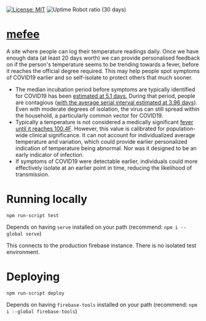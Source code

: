 [![License: MIT](https://img.shields.io/badge/License-MIT-yellow.svg)](https://opensource.org/licenses/MIT)
![Uptime Robot ratio (30 days)](https://img.shields.io/uptimerobot/ratio/m784644296-117aff91bf68fe2afd2d4d12)

# [mefee](https://mefee.org)

A site where people can log their temperature readings daily. Once we have enough data (at least 20 days worth) we can provide personalised feedback on if the person's temperature seems to be trending towards a fever, before it reaches the official degree required. This may help people spot symptoms of COVID19 earlier and so self-isolate to protect others that much sooner.

 - The median incubation period before symptoms are typically identified for COVID19 has been [estimated at 5.1 days.](https://annals.org/aim/fullarticle/2762808/incubation-period-coronavirus-disease-2019-covid-19-from-publicly-reported) During that period, people are contagious ([with the average serial interval estimated at 3.96 days](https://www.medrxiv.org/content/medrxiv/early/2020/03/06/2020.02.19.20025452.full.pdf)). Even with moderate degrees of isolation, the virus can still spread within the household, a particularly common vector for COVID19.
 - Typically a temperature is not considered a medically significant [fever until it reaches 100.4F](https://www.cdc.gov/quarantine/air/reporting-deaths-illness/definitions-symptoms-reportable-illnesses.html). However, this value is calibrated for population-wide clinical significance. It can not account for individualized average temperature and variation, which could provide earlier personalized indication of temperature being abnormal. Nor was it designed to be an early indicator of infection.
 - If symptoms of COVID19 were detectable earlier, individuals could more effectively isolate at an earlier point in time, reducing the likelihood of transmission.

# Running locally
```
npm run-script test
```

Depends on having `serve` installed on your path (recommend: `npm i --global serve`)

This connects to the production firebase instance. There is no isolated test environment.

# Deploying
```
npm run-script deploy
```

Depends on having `firebase-tools` installed on your path (recommend: `npm i --global firebase-tools`)
